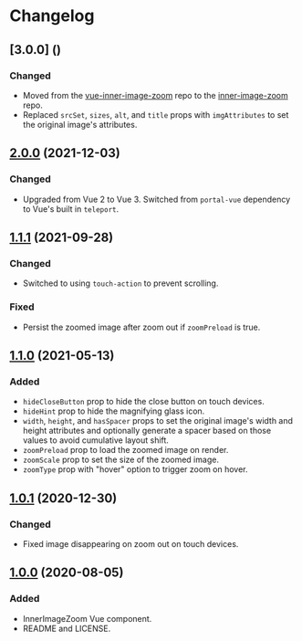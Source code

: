 # Changelog

## [3.0.0] ()

### Changed

- Moved from the [vue-inner-image-zoom](https://github.com/laurenashpole/vue-inner-image-zoom) repo to the [inner-image-zoom](https://github.com/laurenashpole/inner-image-zoom) repo.
- Replaced `srcSet`, `sizes`, `alt`, and `title` props with `imgAttributes` to set the original image's attributes.

## [2.0.0](https://github.com/laurenashpole/vue-inner-image-zoom/compare/v1.1.1...v2.0.0) (2021-12-03)

### Changed

- Upgraded from Vue 2 to Vue 3. Switched from `portal-vue` dependency to Vue's built in `teleport`.

## [1.1.1](https://github.com/laurenashpole/vue-inner-image-zoom/compare/v1.1.0...v1.1.1) (2021-09-28)

### Changed

- Switched to using `touch-action` to prevent scrolling.

### Fixed

- Persist the zoomed image after zoom out if `zoomPreload` is true.

## [1.1.0](https://github.com/laurenashpole/vue-inner-image-zoom/compare/v1.0.1...v1.1.0) (2021-05-13)

### Added

- `hideCloseButton` prop to hide the close button on touch devices.
- `hideHint` prop to hide the magnifying glass icon.
- `width`, `height`, and `hasSpacer` props to set the original image's width and height attributes and optionally generate a spacer based on those values to avoid cumulative layout shift. 
- `zoomPreload` prop to load the zoomed image on render.
- `zoomScale` prop to set the size of the zoomed image.
- `zoomType` prop with "hover" option to trigger zoom on hover.

## [1.0.1](https://github.com/laurenashpole/vue-inner-image-zoom/compare/v1.0.0...v1.0.1) (2020-12-30)

### Changed

- Fixed image disappearing on zoom out on touch devices.

## [1.0.0](https://github.com/laurenashpole/vue-inner-image-zoom/compare/652d3d06559d26ec912829c2a28a82274879c7b7...v1.0.0) (2020-08-05)

### Added

- InnerImageZoom Vue component.
- README and LICENSE.
